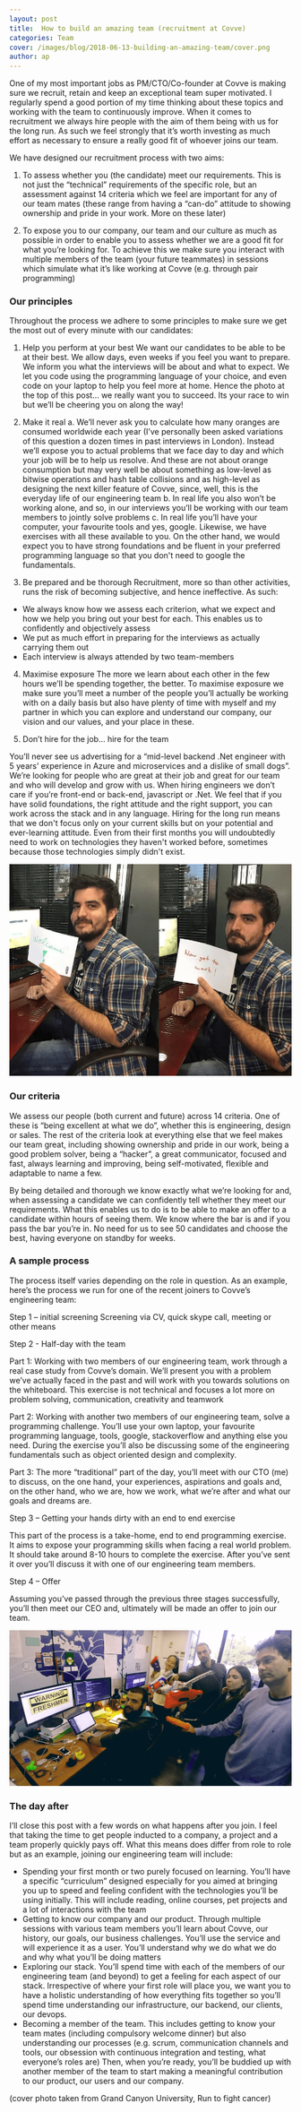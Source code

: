 ```yaml
---
layout: post
title:  How to build an amazing team (recruitment at Covve)
categories: Team
cover: /images/blog/2018-06-13-building-an-amazing-team/cover.png
author: ap	
---
```

One of my most important jobs as PM/CTO/Co-founder at Covve is making sure we recruit, retain and keep an exceptional team super motivated. I regularly spend a good portion of my time thinking about these topics and working with the team to continuously improve.
When it comes to recruitment we always hire people with the aim of them being with us for the long run. As such we feel strongly that it’s worth investing as much effort as necessary to ensure a really good fit of whoever joins our team.
<!--more-->

We have designed our recruitment process with two aims:
1)	To assess whether you (the candidate) meet our requirements. This is not just the “technical” requirements of the specific role, but an assessment against 14 criteria which we feel are important for any of our team mates (these range from having a “can-do” attitude to showing ownership and pride in your work. More on these later)

2)	To expose you to our company, our team and our culture as much as possible in order to enable you to assess whether we are a good fit for what you’re looking for. To achieve this we make sure you interact with multiple members of the team (your future teammates) in sessions which simulate what it’s like working at Covve (e.g. through pair programming)

### Our principles
Throughout the process we adhere to some principles to make sure we get the most out of every minute with our candidates:

1)	Help you perform at your best
We want our candidates to be able to be at their best. We allow days, even weeks if you feel you want to prepare. We inform you what the interviews will be about and what to expect. We let you code using the programming language of your choice, and even code on your laptop to help you feel more at home.
Hence the photo at the top of this post… we really want you to succeed. Its your race to win but we’ll be cheering you on along the way!

2)	Make it real
a.	We’ll never ask you to calculate how many oranges are consumed worldwide each year (I’ve personally been asked variations of this question a dozen times in past interviews in London). Instead we’ll expose you to actual problems that we face day to day and which your job will be to help us resolve. And these are not about orange consumption but may very well be about something as low-level as bitwise operations and hash table collisions and as high-level as designing the next killer feature of Covve, since, well, this is the everyday life of our engineering team
b.	In real life you also won’t be working alone, and so, in our interviews you’ll be working with our team members to jointly solve problems
c.	In real life you’ll have your computer, your favourite tools and yes, google. Likewise, we have exercises with all these available to you. On the other hand, we would expect you to have strong foundations and be fluent in your preferred programming language so that you don't need to google the fundamentals.

3)	Be prepared and be thorough
Recruitment, more so than other activities, runs the risk of becoming subjective, and hence ineffective. As such:
-	We always know how we assess each criterion, what we expect and how we help you bring out your best for each. This enables us to confidently and objectively assess
-	We put as much effort in preparing for the interviews as actually carrying them out
-	Each interview is always attended by two team-members

4)	Maximise exposure
The more we learn about each other in the few hours we’ll be spending together, the better. To maximise exposure we make sure you’ll meet a number of the people you’ll actually be working with on a daily basis but also have plenty of time with myself and my partner in which you can explore and understand our company, our vision and our values, and your place in these.

5)	Don’t hire for the job… hire for the team

You’ll never see us advertising for a “mid-level backend .Net engineer with 5 years’ experience in Azure and microservices and a dislike of small dogs”. We’re looking for people who are great at their job and great for our team and who will develop and grow with us. When hiring engineers we don’t care if you’re front-end or back-end, javascript or .Net. We feel that if you have solid foundations, the right attitude and the right support, you can work across the stack and in any language. Hiring for the long run means that we don't focus only on your current skills but on your potential and ever-learning attitude. Even from their first months you will undoubtedly need to work on technologies they haven't worked before, sometimes because those technologies simply didn't exist.

![iasonas](/images/blog/2018-06-13-building-an-amazing-team/iasonas.png)

### Our criteria
We assess our people (both current and future) across 14 criteria. One of these is “being excellent at what we do”, whether this is engineering, design or sales. The rest of the criteria look at everything else that we feel makes our team great, including showing ownership and pride in our work, being a good problem solver, being a “hacker”, a great communicator, focused and fast, always learning and improving, being self-motivated, flexible and adaptable to name a few.

By being detailed and thorough we know exactly what we’re looking for and, when assessing a candidate we can confidently tell whether they meet our requirements. What this enables us to do is to be able to make an offer to a candidate within hours of seeing them. We know where the bar is and if you pass the bar you’re in. No need for us to see 50 candidates and choose the best, having everyone on standby for weeks.

### A sample process
The process itself varies depending on the role in question. As an example, here’s the process we run for one of the recent joiners to Covve’s engineering team:

Step 1 – initial screening
Screening via CV, quick skype call, meeting or other means

Step 2 - Half-day with the team

Part 1: Working with two members of our engineering team, work through a real case study from Covve’s domain. We’ll present you with a problem we’ve actually faced in the past and will work with you towards solutions on the whiteboard. This exercise is not technical and focuses a lot more on problem solving, communication, creativity and teamwork

Part 2: Working with another two members of our engineering team, solve a programming challenge. You’ll use your own laptop, your favourite programming language, tools, google, stackoverflow and anything else you need. During the exercise you’ll also be discussing some of the engineering fundamentals such as object oriented design and complexity.

Part 3: The more “traditional” part of the day, you’ll meet with our CTO (me) to discuss, on the one hand, your experiences, aspirations and goals and, on the other hand, who we are, how we work, what we’re after and what our goals and dreams are.

Step 3 – Getting your hands dirty with an end to end exercise

This part of the process is a take-home, end to end programming exercise. It aims to expose your programming skills when facing a real world problem. It should take around 8-10 hours to complete the exercise. After you’ve sent it over you’ll discuss it with one of our engineering team members.

Step 4 – Offer

Assuming you’ve passed through the previous three stages successfully, you’ll then meet our CEO and, ultimately will be made an offer to join our team.

![stefanos](/images/blog/2018-06-13-building-an-amazing-team/stefanos.png)

### The day after
I’ll close this post with a few words on what happens after you join. I feel that taking the time to get people inducted to a company, a project and a team properly quickly pays off. What this means does differ from role to role but as an example, joining our engineering team will include:
-	Spending your first month or two purely focused on learning. You’ll have a specific “curriculum” designed especially for you aimed at bringing you up to speed and feeling confident with the technologies you’ll be using initially. This will include reading, online courses, pet projects and a lot of interactions with the team
-	Getting to know our company and our product. Through multiple sessions with various team members you’ll learn about Covve, our history, our goals, our business challenges. You’ll use the service and will experience it as a user. You’ll understand why we do what we do and why what you’ll be doing matters
-	Exploring our stack. You’ll spend time with each of the members of our engineering team (and beyond) to get a feeling for each aspect of our stack. Irrespective of where your first role will place you, we want you to have a holistic understanding of how everything fits together so you’ll spend time understanding our infrastructure, our backend, our clients, our devops.
-	Becoming a member of the team. This includes getting to know your team mates (including compulsory welcome dinner) but also understanding our processes (e.g. scrum, communication channels and tools, our obsession with continuous integration and testing, what everyone’s roles are)
Then, when you’re ready, you’ll be buddied up with another member of the team to start making a meaningful contribution to our product, our users and our company.

(cover photo taken from Grand Canyon University, Run to fight cancer)
